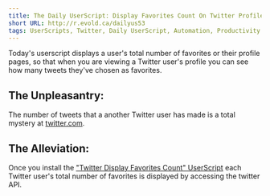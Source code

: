 ```yaml
---
title: The Daily UserScript: Display Favorites Count On Twitter Profiles
short URL: http://r.evold.ca/dailyus53
tags: UserScripts, Twitter, Daily UserScript, Automation, Productivity
---
```

Today's userscript displays a user's total number of favorites or their profile pages, so that when you are viewing a Twitter user's profile you can see how many tweets they've chosen as favorites.
</p>

<h2>The Unpleasantry:</h2>
<p>The number of tweets that a another Twitter user has made is a total mystery at <a title="Twitter" rel="external nofollow" rev="vote-against" target="_blank" href="http://twitter.com/">twitter.com</a>.
</p>

<h2>The Alleviation:</h2>
<p>
Once you install the <a href="http://userscripts.org/scripts/show/59151" title="Twitter Display Favorites Count" rel="external nofollow" target="_blank" rev="vote-for">"Twitter Display Favorites Count" UserScript</a> each Twitter user's total number of favorites is displayed by accessing the twitter API.
</p>
